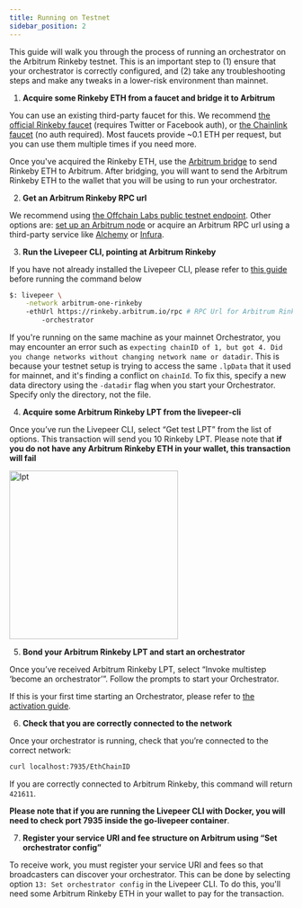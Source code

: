 ```yaml
---
title: Running on Testnet
sidebar_position: 2
---
```


This guide will walk you through the process of running an orchestrator on the Arbitrum Rinkeby testnet. This is an important step to (1) ensure that your orchestrator is correctly configured, and (2) take any troubleshooting steps and make any tweaks in a lower-risk environment than mainnet.

1. **Acquire some Rinkeby ETH from a faucet and bridge it to Arbitrum**

You can use an existing third-party faucet for this. We recommend [the official Rinkeby faucet](https://www.rinkeby.io/#faucet) (requires Twitter or Facebook auth), or [the Chainlink faucet](https://faucets.chain.link/rinkeby) (no auth required). Most faucets provide ~0.1 ETH per request, but you can use them multiple times if you need more.

Once you've acquired the Rinkeby ETH, use the [Arbitrum bridge](https://bridge.arbitrum.io) to send Rinkeby ETH to Arbitrum. After bridging, you will want to send the Arbitrum Rinkeby ETH to the wallet that you will be using to run your orchestrator.

2. **Get an Arbitrum Rinkeby RPC url**

We recommend using [the Offchain Labs public testnet endpoint](https://developer.offchainlabs.com/docs/public_testnet). Other options are: [set up an Arbitrum node](https://developer.offchainlabs.com/docs/running_node) or acquire an Arbitrum RPC url using a third-party service like [Alchemy](https://www.alchemy.com/) or [Infura](https://infura.io/). 

3. **Run the Livepeer CLI, pointing at Arbitrum Rinkeby**

If you have not already installed the Livepeer CLI, please refer to [this guide](https://livepeer.org/docs/installation/install-livepeer/overview) before running the command below

```bash
$: livepeer \
    -network arbitrum-one-rinkeby
    -ethUrl https://rinkeby.arbitrum.io/rpc # RPC Url for Arbitrum Rinkeby provider, acquired in Step 2 above
		-orchestrator
```

If you're running on the same machine as your mainnet Orchestrator, you may encounter an error such as `expecting chainID of 1, but got 4. Did you change networks without changing network name or datadir`. This is because your testnet setup is trying to access the same `.lpData` that it used for mainnet, and it's finding a conflict on `chainId`. To fix this, specify a new data directory using the `-datadir` flag when you start your Orchestrator. Specify only the directory, not the file.

4. **Acquire some Arbitrum Rinkeby LPT from the livepeer-cli**

Once you’ve run the Livepeer CLI, select “Get test LPT” from the list of options. This transaction will send you 10 Rinkeby LPT. Please note that **if you do not have any Arbitrum Rinkeby ETH in your wallet, this transaction will fail**

<img src="/docs-assets/video-miners/getting-started/testnet_lpt.png" alt="lpt" width="300"/>

5. **Bond your Arbitrum Rinkeby LPT and start an orchestrator**

Once you’ve received Arbitrum Rinkeby LPT, select “Invoke multistep ‘become an orchestrator’”. Follow the prompts to start your Orchestrator.

If this is your first time starting an Orchestrator, please refer to [the activation guide](/video-miners/getting-started/activation).

6. **Check that you are correctly connected to the network**

Once your orchestrator is running, check that you’re connected to the correct network:

```bash
curl localhost:7935/EthChainID 
```

If you are correctly connected to Arbitrum Rinkeby, this command will return `421611`.

**Please note that if you are running the Livepeer CLI with Docker, you will need to check port 7935 inside the go-livepeer container**.


7. **Register your service URI and fee structure on Arbitrum  using “Set orchestrator config”**

To receive work, you must register your service URI and fees so that broadcasters can discover your orchestrator. This can be done by selecting option `13: Set orchestrator config` in the Livepeer CLI. To do this, you'll need some Arbitrum Rinkeby ETH in your wallet to pay for the transaction.
